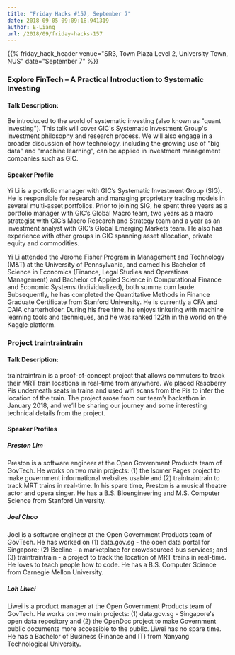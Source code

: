 ```yaml
---
title: "Friday Hacks #157, September 7"
date: 2018-09-05 09:09:18.941319
author: E-Liang
url: /2018/09/friday-hacks-157
---
```


{{% friday_hack_header venue="SR3, Town Plaza Level 2, University Town, NUS" date="September 7" %}}


### Explore FinTech – A Practical Introduction to Systematic Investing

#### Talk Description:

Be introduced to the world of systematic investing (also known as "quant investing"). This talk will cover GIC's Systematic Investment Group's investment philosophy and research process. We will also engage in a broader discussion of how technology, including the growing use of "big data" and "machine learning", can be applied in investment management companies such as GIC.

#### Speaker Profile

Yi Li is a portfolio manager with GIC’s Systematic Investment Group (SIG). He is responsible for research and managing proprietary trading models in several multi-asset portfolios. Prior to joining SIG, he spent three years as a portfolio manager with GIC’s Global Macro team, two years as a macro strategist with GIC’s Macro Research and Strategy team and a year as an investment analyst with GIC’s Global Emerging Markets team. He also has experience with other groups in GIC spanning asset allocation, private equity and commodities.

Yi Li attended the Jerome Fisher Program in Management and Technology (M&T) at the University of Pennsylvania, and earned his Bachelor of Science in Economics (Finance, Legal Studies and Operations Management) and Bachelor of Applied Science in Computational Finance and Economic Systems (Individualized), both summa cum laude. Subsequently, he has completed the Quantitative Methods in Finance Graduate Certificate from Stanford University. He is currently a CFA and CAIA charterholder. During his free time, he enjoys tinkering with machine learning tools and techniques, and he was ranked 122th in the world on the Kaggle platform.

### Project traintraintrain

#### Talk Description:

traintraintrain is a proof-of-concept project that allows commuters to track their MRT train locations in real-time from anywhere. We placed Raspberry Pis underneath seats in trains and used wifi scans from the Pis to infer the location of the train. The project arose from our team’s hackathon in January 2018, and we’ll be sharing our journey and some interesting technical details from the project.

#### Speaker Profiles

##### Preston Lim

Preston is a software engineer at the Open Government Products team of GovTech. He works on two main projects: (1) the Isomer Pages project to make government informational websites usable and (2) traintraintrain to track MRT trains in real-time. In his spare time, Preston is a musical theatre actor and opera singer. He has a B.S. Bioengineering and M.S. Computer Science from Stanford University.

##### Joel Choo

Joel is a software engineer at the Open Government Products team of GovTech. He has worked on (1) data.gov.sg - the open data portal for Singapore; (2) Beeline - a marketplace for crowdsourced bus services; and (3) traintraintrain - a project to track the location of MRT trains in real-time. He loves to teach people how to code. He has a B.S. Computer Science from Carnegie Mellon University.

##### Loh Liwei

Liwei is a product manager at the Open Government Products team of GovTech. He works on two main projects: (1) data.gov.sg - Singapore's open data repository and (2) the OpenDoc project to make Government public documents more accessible to the public. Liwei has no spare time. He has a Bachelor of Business (Finance and IT) from Nanyang Technological University.

